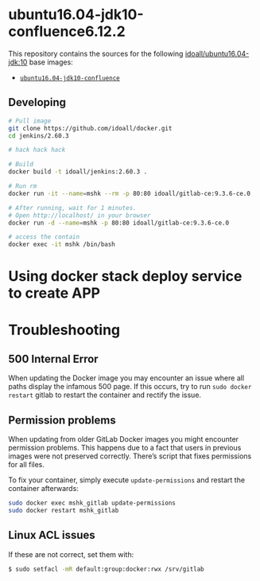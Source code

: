 
ubuntu16.04-jdk10-confluence6.12.2
=============


This repository contains the sources for the following [idoall/ubuntu16.04-jdk:10](https://hub.docker.com/r/idoall/ubuntu16.04-jdk) base images:
- [`ubuntu16.04-jdk10-confluence`](https://hub.docker.com/r/idoall/ubuntu16.04-jdk10-confluence/)

## Developing

```bash
# Pull image
git clone https://github.com/idoall/docker.git
cd jenkins/2.60.3

# hack hack hack

# Build
docker build -t idoall/jenkins:2.60.3 .

# Run rm
docker run -it --name=mshk --rm -p 80:80 idoall/gitlab-ce:9.3.6-ce.0

# After running, wait for 1 minutes.
# Open http://localhost/ in your browser
docker run -d --name=mshk -p 80:80 idoall/gitlab-ce:9.3.6-ce.0

# access the contain
docker exec -it mshk /bin/bash
```
# Using docker stack deploy service to create APP


# Troubleshooting

## 500 Internal Error
When updating the Docker image you may encounter an issue where all paths display the infamous 500 page. If this occurs, try to run `sudo docker restart` gitlab to restart the container and rectify the issue.

## Permission problems
When updating from older GitLab Docker images you might encounter permission problems. This happens due to a fact that users in previous images were not preserved correctly. There’s script that fixes permissions for all files.

To fix your container, simply execute `update-permissions` and restart the container afterwards:
```bash
sudo docker exec mshk_gitlab update-permissions
sudo docker restart mshk_gitlab
```

## Linux ACL issues
If these are not correct, set them with: 
```bash
$ sudo setfacl -mR default:group:docker:rwx /srv/gitlab
```
